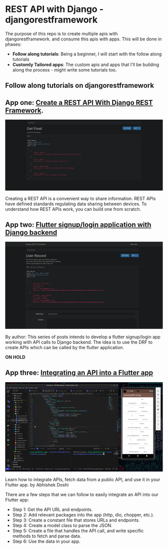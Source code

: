 # REST API with Django - djangorestframework

<p>
The purpose of this repo is to create multiple apis with djangorestframework.
and consume this apis with apps. This will be done in phases:
</p>

* <b>Follow along tutorials</b>: Being a beginner, I will start with the follow along tutorials
* <b>Customly Tailored apps</b>: The custom apis and apps that I'll be building along the process - might write some tutorials too.
## Follow along tutorials on djangorestframework

## App one: [Create a REST API With Django REST Framework](https://www.makeuseof.com/django-rest-api-create/).
![image](/images/appone.png)
<p>Creating a REST API is a convenient way to share information. REST APIs have defined standards regulating data sharing between devices. To understand how REST APIs work, you can build one from scratch.</p>

## App two: [Flutter signup/login application with Django backend](https://dev.to/amartyadev/flutter-app-authentication-with-django-backend-1-21cp)
![image](/images/apptwo.png)
<p>By author: This series of posts intends to develop a flutter signup/login app working with API calls to Django backend. The idea is to use the DRF to create APIs which can be called by the flutter application. </p>
<p><b>ON HOLD</b></p>

## App three: [Integrating an API into a Flutter app](https://blog.codemagic.io/rest-api-in-flutter/)
![image](/images/app3.png)
<p>Learn how to integrate APIs, fetch data from a public API, and use it in your Flutter app. by Abhishek Doshi </p>
<p>There are a few steps that we can follow to easily integrate an API into our Flutter app:</p>

* Step 1: Get the API URL and endpoints.
* Step 2: Add relevant packages into the app (http, dio, chopper, etc.).
* Step 3: Create a constant file that stores URLs and endpoints.
* Step 4: Create a model class to parse the JSON.
* Step 5: Create a file that handles the API call, and write specific methods to fetch and parse data.
* Step 6: Use the data in your app.